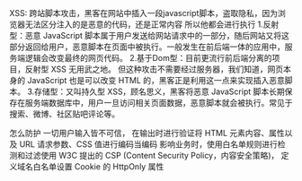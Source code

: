XSS: 跨站脚本攻击，黑客在网站中插入一段javascript脚本，盗取隐私，因为浏览器无法区分注入的是恶意的代码，还是正常内容
所以他都会进行执行
1.反射型：恶意 JavaScript 脚本属于用户发送给网站请求中的一部分，随后网站又将这部分返回给用户，恶意脚本在页面中被执行。一般发生在前后端一体的应用中，服务端逻辑会改变最终的网页代码。
2.基于Dom型：目前更流行前后端分离的项目，反射型 XSS 无用武之地。 但这种攻击不需要经过服务器，我们知道，网页本身的 JavaScript 也是可以改变 HTML 的，黑客正是利用这一点来实现插入恶意脚本。
3.存储型：又叫持久型 XSS，顾名思义，黑客将恶意 JavaScript 脚本长期保存在服务端数据库中，用户一旦访问相关页面数据，恶意脚本就会被执行。常见于搜索、微博、社区贴吧评论等。


怎么防护
一切用户输入皆不可信，
在输出时进行验证将 HTML 元素内容、属性以及 URL 请求参数、CSS 值进行编码当编码
影响业务时，使用白名单规则进行检测和过滤使用 
W3C 提出的 CSP (Content Security Policy，内容安全策略)，
定义域名白名单设置 Cookie 的 HttpOnly 属性
